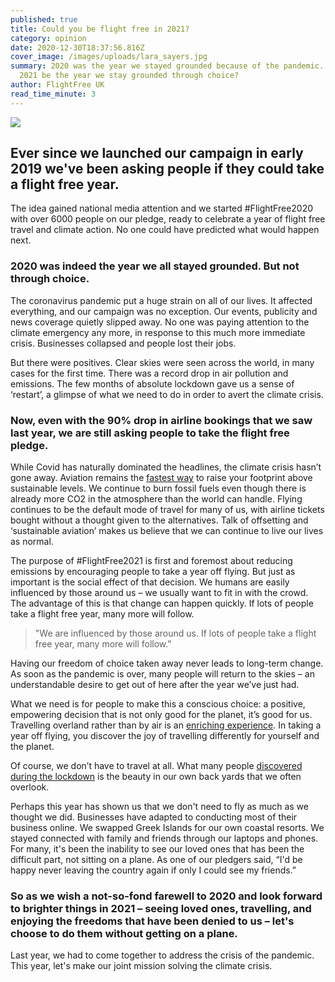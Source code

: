 ```yaml
---
published: true
title: Could you be flight free in 2021?
category: opinion
date: 2020-12-30T18:37:56.816Z
cover_image: /images/uploads/lara_sayers.jpg
summary: 2020 was the year we stayed grounded because of the pandemic. Could
  2021 be the year we stay grounded through choice?
author: FlightFree UK
read_time_minute: 3
---
```

![](/images/uploads/lara_sayers.jpg)

## Ever since we launched our campaign in early 2019 we've been asking people if they could take a flight free year. 

The idea gained national media attention and we started #FlightFree2020 with over 6000 people on our pledge, ready to celebrate a year of flight free travel and climate action. No one could have predicted what would happen next. 

### 2020 was indeed the year we all stayed grounded. But not through choice. 

The coronavirus pandemic put a huge strain on all of our lives. It affected everything, and our campaign was no exception. Our events, publicity and news coverage quietly slipped away. No one was paying attention to the climate emergency any more, in response to this much more immediate crisis. Businesses collapsed and people lost their jobs.

But there were positives. Clear skies were seen across the world, in many cases for the first time. There was a record drop in air pollution and emissions. The few months of absolute lockdown gave us a sense of ‘restart’, a glimpse of what we need to do in order to avert the climate crisis.

### Now, even with the 90% drop in airline bookings that we saw last year, we are still asking people to take the flight free pledge.

While Covid has naturally dominated the headlines, the climate crisis hasn’t gone away. Aviation remains the [fastest way](https://flightfree.co.uk/post/big-ticket-action-for-the-climate/) to raise your footprint above sustainable levels. We continue to burn fossil fuels even though there is already more CO2 in the atmosphere than the world can handle. Flying continues to be the default mode of travel for many of us, with airline tickets bought without a thought given to the alternatives. Talk of offsetting and ‘sustainable aviation’ makes us believe that we can continue to live our lives as normal.

The purpose of #FlightFree2021 is first and foremost about reducing emissions by encouraging people to take a year off flying. But just as important is the social effect of that decision. We humans are easily influenced by those around us – we usually want to fit in with the crowd. The advantage of this is that change can happen quickly. If lots of people take a flight free year, many more will follow. 

> "We are influenced by those around us. If lots of people take a flight free year, many more will follow." 

Having our freedom of choice taken away never leads to long-term change. As soon as the pandemic is over, many people will return to the skies – an understandable desire to get out of here after the year we’ve just had. 

What we need is for people to make this a conscious choice: a positive, empowering decision that is not only good for the planet, it’s good for us. Travelling overland rather than by air is an [enriching experience](https://flightfree.co.uk/post/the-beauty-of-slow-travel/). In taking a year off flying, you discover the joy of travelling differently for yourself and the planet. 

Of course, we don’t have to travel at all. What many people [discovered during the lockdown](https://flightfree.co.uk/post/light-in-the-lockdown/) is the beauty in our own back yards that we often overlook. 

Perhaps this year has shown us that we don't need to fly as much as we thought we did. Businesses have adapted to conducting most of their business online. We swapped Greek Islands for our own coastal resorts. We stayed connected with family and friends through our laptops and phones. For many, it's been the inability to see our loved ones that has been the difficult part, not sitting on a plane. As one of our pledgers said, “I'd be happy never leaving the country again if only I could see my friends.”

### So as we wish a not-so-fond farewell to 2020 and look forward to brighter things in 2021 – seeing loved ones, travelling, and enjoying the freedoms that have been denied to us – let's choose to do them without getting on a plane. 

Last year, we had to come together to address the crisis of the pandemic. This year, let's make our joint mission solving the climate crisis.